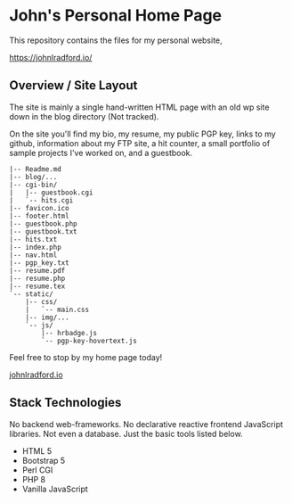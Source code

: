 # John's Personal Home Page

This repository contains the files for my personal website,

https://johnlradford.io/

## Overview / Site Layout

The site is mainly a single hand-written HTML page with an old wp site down in
the blog directory (Not tracked).

On the site you'll find my bio, my resume, my public PGP key, links to my
github, information about my FTP site, a hit counter, a small portfolio of
sample projects I've worked on, and a guestbook. 

```
|-- Readme.md
|-- blog/...
|-- cgi-bin/
|   |-- guestbook.cgi
|   `-- hits.cgi
|-- favicon.ico
|-- footer.html
|-- guestbook.php
|-- guestbook.txt
|-- hits.txt
|-- index.php
|-- nav.html
|-- pgp_key.txt
|-- resume.pdf
|-- resume.php
|-- resume.tex
`-- static/
    |-- css/
    |   `-- main.css
    |-- img/...
    `-- js/
        |-- hrbadge.js
        `-- pgp-key-hovertext.js
```

Feel free to stop by my home page today!

[johnlradford.io](https://johnlradford.io/)

## Stack Technologies

No backend web-frameworks. No declarative reactive frontend JavaScript
libraries. Not even a database. Just the basic tools listed below.

* HTML 5
* Bootstrap 5
* Perl CGI
* PHP 8
* Vanilla JavaScript


